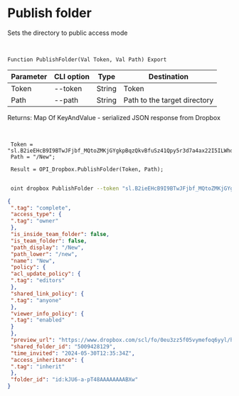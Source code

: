 ﻿---
sidebar_position: 1
---

# Publish folder
 Sets the directory to public access mode


<br/>


`Function PublishFolder(Val Token, Val Path) Export`

 | Parameter | CLI option | Type | Destination |
 |-|-|-|-|
 | Token | --token | String | Token |
 | Path | --path | String | Path to the target directory |

 
 Returns: Map Of KeyAndValue - serialized JSON response from Dropbox

<br/>




```bsl title="Code example"
 Token = "sl.B2ieEHcB9I9BTwJFjbf_MQtoZMKjGYgkpBqzQkvBfuSz41Qpy5r3d7a4ax22I5ILWhd9KLbN5L...";
 Path = "/New";
 
 Result = OPI_Dropbox.PublishFolder(Token, Path);
```
	


```sh title="CLI command example"
 
 oint dropbox PublishFolder --token "sl.B2ieEHcB9I9BTwJFjbf_MQtoZMKjGYgkpBqzQkvBfuSz41Qpy5r3d7a4ax22I5ILWhd9KLbN5L..." --path %path%

```

```json title="Result"
{
 ".tag": "complete",
 "access_type": {
 ".tag": "owner"
 },
 "is_inside_team_folder": false,
 "is_team_folder": false,
 "path_display": "/New",
 "path_lower": "/new",
 "name": "New",
 "policy": {
 "acl_update_policy": {
 ".tag": "editors"
 },
 "shared_link_policy": {
 ".tag": "anyone"
 },
 "viewer_info_policy": {
 ".tag": "enabled"
 }
 },
 "preview_url": "https://www.dropbox.com/scl/fo/0eu3zz5f05vymefoq6yyl/h?dl=0",
 "shared_folder_id": "5009428129",
 "time_invited": "2024-05-30T12:35:34Z",
 "access_inheritance": {
 ".tag": "inherit"
 },
 "folder_id": "id:kJU6-a-pT48AAAAAAAABXw"
}
```
